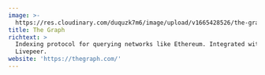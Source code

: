 ```yaml
---
image: >-
  https://res.cloudinary.com/duquzk7m6/image/upload/v1665428526/the-graph_rrmspw.png
title: The Graph
richtext: >
  Indexing protocol for querying networks like Ethereum. Integrated with
  Livepeer.
website: 'https://thegraph.com/'
---
```


